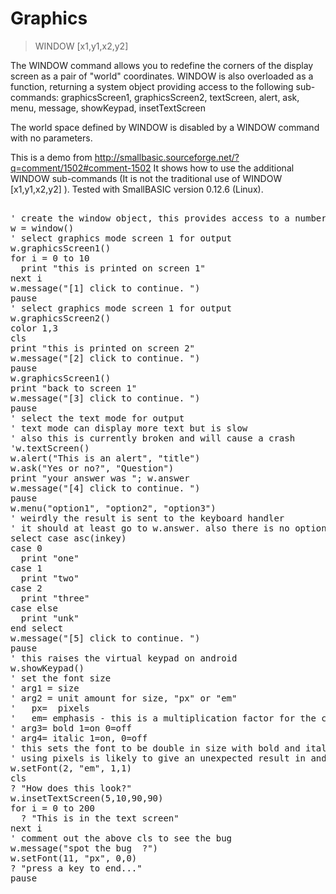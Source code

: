 # Graphics

> WINDOW [x1,y1,x2,y2]

The WINDOW command allows you to redefine the corners of the display screen as a pair of "world" coordinates. WINDOW is also overloaded as a function, returning a system object providing access to the following sub-commands: graphicsScreen1, graphicsScreen2, textScreen, alert, ask, menu, message, showKeypad, insetTextScreen


<p>The world space defined by WINDOW is disabled by a WINDOW command with no parameters.

This is a demo from http://smallbasic.sourceforge.net/?q=comment/1502#comment-1502
It shows how to use the additional WINDOW sub-commands (It is not the traditional use of WINDOW [x1,y1,x2,y2] ).
Tested with SmallBASIC version 0.12.6 (Linux).
<pre>

' create the window object, this provides access to a number of sub-commands
w = window()
' select graphics mode screen 1 for output
w.graphicsScreen1()
for i = 0 to 10
  print "this is printed on screen 1"
next i
w.message("[1] click to continue. ")
pause
' select graphics mode screen 1 for output
w.graphicsScreen2()
color 1,3
cls
print "this is printed on screen 2"
w.message("[2] click to continue. ")
pause
w.graphicsScreen1()
print "back to screen 1"
w.message("[3] click to continue. ")
pause
' select the text mode for output
' text mode can display more text but is slow 
' also this is currently broken and will cause a crash 
'w.textScreen()
w.alert("This is an alert", "title")
w.ask("Yes or no?", "Question")
print "your answer was "; w.answer
w.message("[4] click to continue. ")
pause
w.menu("option1", "option2", "option3")
' weirdly the result is sent to the keyboard handler
' it should at least go to w.answer. also there is no option for placement
select case asc(inkey)
case 0
  print "one"
case 1
  print "two"
case 2
  print "three"
case else
  print "unk"
end select
w.message("[5] click to continue. ")
pause
' this raises the virtual keypad on android
w.showKeypad()
' set the font size 
' arg1 = size 
' arg2 = unit amount for size, "px" or "em"
'   px=  pixels
'   em= emphasis - this is a multiplication factor for the current size
' arg3= bold 1=on 0=off
' arg4= italic 1=on, 0=off
' this sets the font to be double in size with bold and italic
' using pixels is likely to give an unexpected result in android
w.setFont(2, "em", 1,1)
cls
? "How does this look?"
w.insetTextScreen(5,10,90,90)
for i = 0 to 200
  ? "This is in the text screen"
next i
' comment out the above cls to see the bug
w.message("spot the bug  ?")
w.setFont(11, "px", 0,0)
? "press a key to end..."
pause

</pre>

